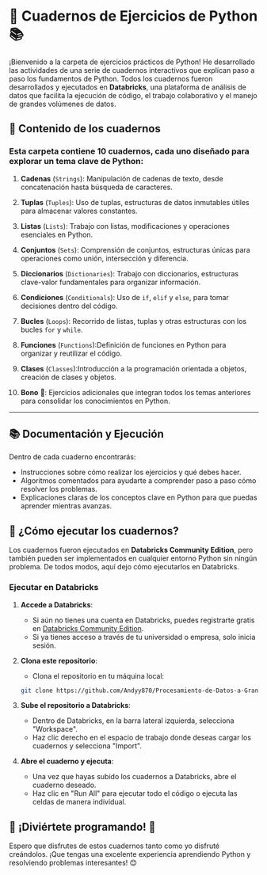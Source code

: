 # 🐍 **Cuadernos de Ejercicios de Python** 📚

¡Bienvenido a la carpeta de ejercicios prácticos de Python! He desarrollado las actividades de una serie de cuadernos interactivos que explican paso a paso los fundamentos de Python. Todos los cuadernos fueron desarrollados y ejecutados en **Databricks**, una plataforma de análisis de datos que facilita la ejecución de código, el trabajo colaborativo y el manejo de grandes volúmenes de datos.


## 📑 **Contenido de los cuadernos**

### Esta carpeta contiene **10 cuadernos**, cada uno diseñado para explorar un tema clave de Python:

1. **Cadenas** (`Strings`): Manipulación de cadenas de texto, desde concatenación hasta búsqueda de caracteres.
   
3. **Tuplas** (`Tuples`): Uso de tuplas, estructuras de datos inmutables útiles para almacenar valores constantes.
   
5. **Listas** (`Lists`): Trabajo con listas, modificaciones y operaciones esenciales en Python.
   
7. **Conjuntos** (`Sets`): Comprensión de conjuntos, estructuras únicas para operaciones como unión, intersección y diferencia.
   
9. **Diccionarios** (`Dictionaries`): Trabajo con diccionarios, estructuras clave-valor fundamentales para organizar información.
    
11. **Condiciones** (`Conditionals`): Uso de `if`, `elif` y `else`, para tomar decisiones dentro del código.
    
13. **Bucles** (`Loops`): Recorrido de listas, tuplas y otras estructuras con los bucles `for` y `while`.
    
15. **Funciones** (`Functions`):Definición de funciones en Python para organizar y reutilizar el código.
    
17. **Clases** (`Classes`):Introducción a la programación orientada a objetos, creación de clases y objetos.
    
19. **Bono** 🎉: Ejercicios adicionales que integran todos los temas anteriores para consolidar los conocimientos en Python.
---

## 📚 Documentación y Ejecución
Dentro de cada cuaderno encontrarás:

- Instrucciones sobre cómo realizar los ejercicios y qué debes hacer.
- Algoritmos comentados para ayudarte a comprender paso a paso cómo resolver los problemas.
- Explicaciones claras de los conceptos clave en Python para que puedas aprender mientras avanzas.

## 🚀 **¿Cómo ejecutar los cuadernos?**

Los cuadernos fueron ejecutados en **Databricks Community Edition**, pero también pueden ser implementados en cualquier entorno Python sin ningún problema. De todos modos, aquí dejo cómo ejecutarlos en Databricks.


### Ejecutar en **Databricks**

1. **Accede a Databricks**:
   - Si aún no tienes una cuenta en Databricks, puedes registrarte gratis en [Databricks Community Edition](https://databricks.com/try-databricks).
   - Si ya tienes acceso a través de tu universidad o empresa, solo inicia sesión.

2. **Clona este repositorio**: 
   - Clona el repositorio en tu máquina local:
   ```bash
   git clone https://github.com/Andyy870/Procesamiento-de-Datos-a-Gran-Escala/tree/main/Ejercicios-Python

3. **Sube el repositorio a Databricks**: 
   - Dentro de Databricks, en la barra lateral izquierda, selecciona "Workspace".
   - Haz clic derecho en el espacio de trabajo donde deseas cargar los cuadernos y selecciona "Import".

4. **Abre el cuaderno y ejecuta**:
   - Una vez que hayas subido los cuadernos a Databricks, abre el cuaderno deseado.
   - Haz clic en "Run All" para ejecutar todo el código o ejecuta las celdas de manera individual.

## 🌟 ¡Diviértete programando! 🌟
Espero que disfrutes de estos cuadernos tanto como yo disfruté creándolos. ¡Que tengas una excelente experiencia aprendiendo Python y resolviendo problemas interesantes! 😊
